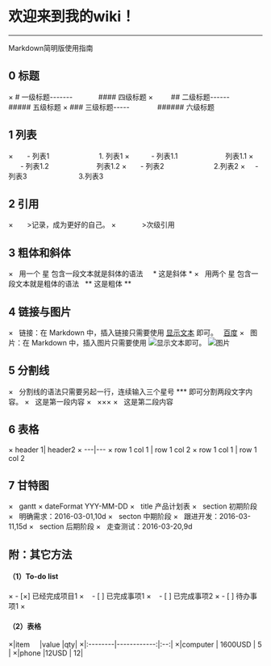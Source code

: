 # 欢迎来到我的wiki！
***
Markdown简明版使用指南
## 0 标题
×         # 一级标题-------              #### 四级标题
×         ## 二级标题------              ##### 五级标题
×         ### 三级标题-----              ###### 六级标题
## 1 列表                                  
×        - 列表1                         1. 列表1
×            - 列表1.1                        列表1.1
×            - 列表1.2                        列表1.2
×        - 列表2                          2.列表2 
×        - 列表3                          3.列表3
## 2 引用
×        >记录，成为更好的自己。
×             >次级引用
## 3 粗体和斜体
×   用一个 星 包含一段文本就是斜体的语法     * 这是斜体 *
×   用两个 星 包含一段文本就是粗体的语法   ** 这是粗体 **
## 4 链接与图片
×   链接：在 Markdown 中，插入链接只需要使用 [显示文本](链接地址) 即可。   [百度](www.baidu.com)
×   图片：在 Markdown 中，插入图片只需要使用 ![显示文本](图片链接地址)即可。 ![图片](www.baidu.com×ico.png)
## 5 分割线
×   分割线的语法只需要另起一行，连续输入三个星号 *** 即可分割两段文字内容。
×   这是第一段内容
×   ×××
×   这是第二段内容
## 6 表格
×    header 1| header2
×    ---|---
×    row 1 col 1 | row 1 col 2
×    row 1 col 1 | row 1 col 2
## 7 甘特图 
×   gantt
×   dateFormat  YYY-MM-DD
×   title 产品计划表
×   section 初期阶段
×   明确需求：2016-03-01,10d
×   secton 中期阶段
×   跟进开发：2016-03-11,15d
×   section 后期阶段
×   走查测试：2016-03-20,9d

## 附：其它方法

#### （1）To-do list
× - [×] 已经完成项目1
×    - [ ] 已完成事项1
×    - [ ] 已完成事项2
× - [ ] 待办事项1
×
#### （2）表格
×|item      |value         |qty|
×|:--------|------------:|:--:|
×|computer |  1600USD    |  5 |
×|phone    |12USD        |  12|






